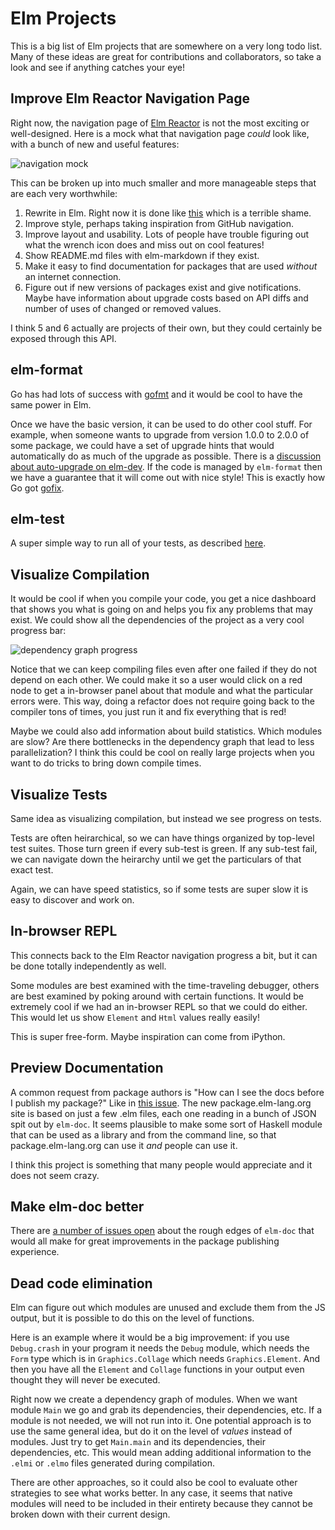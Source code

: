 # Elm Projects

This is a big list of Elm projects that are somewhere on a very long todo list.
Many of these ideas are great for contributions and collaborators, so take a
look and see if anything catches your eye!


## Improve Elm Reactor Navigation Page

Right now, the navigation page of [Elm Reactor](http://elm-lang.org/blog/Introducing-Elm-Reactor.elm)
is not the most exciting or well-designed. Here is a mock what that navigation page *could* look like,
with a bunch of new and useful features:

![navigation mock](https://raw.githubusercontent.com/elm-lang/projects/master/elm-reactor-navigation/mock.png)

This can be broken up into much smaller and more manageable steps that are each very worthwhile:

  1. Rewrite in Elm. Right now it is done like [this](https://github.com/elm-lang/elm-reactor/blob/master/backend/Index.hs) which is a terrible shame.
  2. Improve style, perhaps taking inspiration from GitHub navigation.
  3. Improve layout and usability. Lots of people have trouble figuring out what the wrench icon does and miss out on cool features!
  4. Show README.md files with elm-markdown if they exist.
  5. Make it easy to find documentation for packages that are used *without* an internet connection.
  6. Figure out if new versions of packages exist and give notifications. Maybe have information about upgrade costs based on API diffs and number of uses of changed or removed values.

I think 5 and 6 actually are projects of their own, but they could certainly be exposed through this API.


## elm-format

Go has had lots of success with [gofmt](http://blog.golang.org/go-fmt-your-code) and it would be cool to have the same power in Elm. 

Once we have the basic version, it can be used to do other cool stuff. For example, when someone wants to upgrade from version 1.0.0 to 2.0.0 of some package, we could have a set of upgrade hints that would automatically do as much of the upgrade as possible. There is a [discussion about auto-upgrade on elm-dev](https://groups.google.com/d/topic/elm-dev/zmgGF-yljUA/discussion). If the code is managed by `elm-format` then we have a guarantee that it will come out with nice style! This is exactly how Go got [gofix](http://golang.org/cmd/fix/). 


## elm-test

A super simple way to run all of your tests, as described [here](https://groups.google.com/forum/#!topic/elm-dev/-oC1b4KuELA).


## Visualize Compilation

It would be cool if when you compile your code, you get a nice dashboard that shows you what is going on and helps you fix any problems that may exist. We could show all the dependencies of the project as a very cool progress bar:

![dependency graph progress](https://raw.githubusercontent.com/elm-lang/projects/master/compiler-progress-visualization/mock.gif)

Notice that we can keep compiling files even after one failed if they do not depend on each other. We could make it so a user would click on a red node to get a in-browser panel about that module and what the particular errors were. This way, doing a refactor does not require going back to the compiler tons of times, you just run it and fix everything that is red!

Maybe we could also add information about build statistics. Which modules are slow? Are there bottlenecks in the dependency graph that lead to less parallelization? I think this could be cool on really large projects when you want to do tricks to bring down compile times.


## Visualize Tests

Same idea as visualizing compilation, but instead we see progress on tests.

Tests are often heirarchical, so we can have things organized by top-level test suites. Those turn green if every sub-test is green. If any sub-test fail, we can navigate down the heirarchy until we get the particulars of that exact test.

Again, we can have speed statistics, so if some tests are super slow it is easy to discover and work on.


## In-browser REPL

This connects back to the Elm Reactor navigation progress a bit, but it can be done totally independently as well.

Some modules are best examined with the time-traveling debugger, others are best examined by poking around with certain functions. It would be extremely cool if we had an in-browser REPL so that we could do either. This would let us show `Element` and `Html` values really easily!

This is super free-form. Maybe inspiration can come from iPython.


## Preview Documentation

A common request from package authors is "How can I see the docs before I publish my package?" Like in [this issue](https://github.com/elm-lang/elm-lang.org/issues/169). The new package.elm-lang.org site is based on just a few .elm files, each one reading in a bunch of JSON spit out by `elm-doc`. It seems plausible to make some sort of Haskell module that can be used as a library and from the command line, so that package.elm-lang.org can use it *and* people can use it.

I think this project is something that many people would appreciate and it does not seem crazy.


## Make elm-doc better

There are [a number of issues open](https://github.com/elm-lang/elm-compiler/issues?q=is%3Aissue+is%3Aopen+elm-doc) about the rough edges of `elm-doc` that would all make for great improvements in the package publishing experience.


## Dead code elimination

Elm can figure out which modules are unused and exclude them from the JS output, but it is possible to do this on the level of functions.

Here is an example where it would be a big improvement: if you use `Debug.crash` in your program it needs the `Debug` module, which needs the `Form` type which is in `Graphics.Collage` which needs `Graphics.Element`. And then you have all the `Element` and `Collage` functions in your output even thought they will never be executed.

Right now we create a dependency graph of modules. When we want module `Main` we go and grab its dependencies, their dependencies, etc. If a module is not needed, we will not run into it. One potential approach is to use the same general idea, but do it on the level of *values* instead of modules. Just try to get `Main.main` and its dependencies, their dependencies, etc. This would mean adding additional information to the `.elmi` or `.elmo` files generated during compilation.

There are other approaches, so it could also be cool to evaluate other strategies to see what works better. In any case, it seems that native modules will need to be included in their entirety because they cannot be broken down with their current design.


